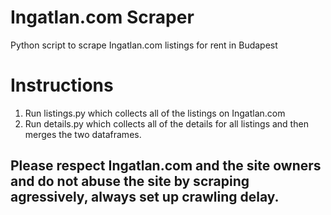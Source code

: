 # Ingatlan.com Scraper

Python script to scrape Ingatlan.com listings for rent in Budapest

# Instructions

1. Run listings.py which collects all of the listings on Ingatlan.com
2. Run details.py which collects all of the details for all listings and then merges the two dataframes.

## Please respect Ingatlan.com and the site owners and do not abuse the site by scraping agressively, always set up crawling delay.
